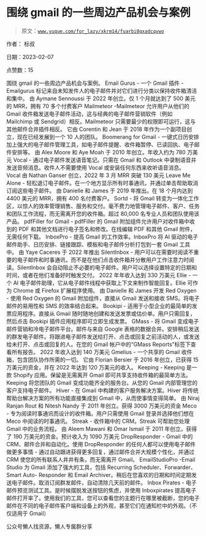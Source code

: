 # 围绕 gmail 的一些周边产品机会与案例

> 原文：[`www.yuque.com/for_lazy/xkrm14/fuarbi0qxadcqvwo`](https://www.yuque.com/for_lazy/xkrm14/fuarbi0qxadcqvwo)



作者： 标叔



日期：2023-02-07



点赞数：15

<ne-hole id="u0ccfefca" data-lake-id="u0ccfefca">

围绕 gmail 的一些周边产品机会与案例。 Email Gurus - 一个 Gmail 插件 - Emailgurus 标记来自未知发件人的电子邮件并对它们进行分类以保持收件箱清洁和集中。 由 Aymane Sennoussi 于 2022 年创立。仅 1 个月就达到了 500 美元的 MRR，拥有 70 多个付费客户 Mailmeteor -Mailmeteor 允许用户从他们的 Gmail 收件箱发送电子邮件活动，这与经典的电子邮件营销软件（例如 Mailchimp 或 Sendgrid）相反。Mailmeteor 只需要最少的权限即可运行，这与其他邮件合并插件相反。 它由 Corentin 和 Jean 于 2018 年作为一个副项目创立，现在已经发展到一个 10 人的团队。 Boomerang for Gmail - 一键式日历安排加上强大的电子邮件管理工具，如电子邮件提醒、收件箱暂停、已读回执、电子邮件安排等。 由 Alex Moore 和 Aye Moah 于 2010 年创立。年收入约为 780 万美元 Vocal - 通过电子邮件发送语音笔记。只需在 Gmail 和 Outlook 中录制语音并发送音频消息。收件人不需要使用 Vocal 或安装任何东西来收听语音消息。 Vocal 由 Nathan Ganser 创立，2022 年 3 月 MRR 突破 130 美元 Leave Me Alone - 轻松退订电子邮件。在一个地方显示所有时事通讯，并通过单击帮助取消订阅这些电子邮件。 由 Danielle 和 James 于 2019 年推出。在 18 个月内达到 4400 美元的 MRR，拥有 400 名付费客户。 Sortd - 将 Gmail 转变为一体化工作区，以惊人的效率管理销售、服务和交付。毫不费力地管理电子邮件、客户、任务和团队工作流程，而无需离开您的收件箱。超过 80,000 名专业人员和团队使用该产品。 pdfFiller for Gmail - pdfFiller 的 Gmail 附加组件允许用户对收件箱中收到的 PDF 和其他文档进行电子签名和修改。在线编辑 PDF 和其他 Gmail 附件，无需任何下载。 InboxPro - 提高 Gmail 的工作效率。InboxPro 将 AI 驱动的电子邮件助手、日历安排、链接跟踪、模板和电子邮件分析打包到一套 Gmail 工具中。 由 Yaye Caceres 于 2022 年推出 SilentInbox - 用户可以在需要时阅读不重要的电子邮件和时事通讯，而不是在他们点击收件箱并分散用户工作注意力时阅读。SilentInbox 会自动阻止不必要的电子邮件。用户可以选择设置特定的日期和时间，或者在他们准备好时触发交付。 2022 年年收入达到 330 万美元 Ellie - 一个 AI 电子邮件助理，它从电子邮件线程中获取上下文来制作智能回复。Ellie 可作为 Chrome 或 Firefox 扩展程序使用。 由 Danielle 和 James 开发 Red Oxygen - 使用 Red Oxygen 的 Gmail 附加组件，直接从 Gmail 发送和接收 SMS。将电子邮件的易用性和 SMS 的效率结合起来。 Bookipi - 适用于小型企业的最简单的发票应用程序。直接从 Gmail 随时随地创建和发送发票或估价单。用户只需回复，然后点击 Bookipi 插件应用程序即可立即生成发票。 GMass - 将 Gmail 变成电子邮件营销和冷电子邮件平台。邮件与来自 Google 表格的数据合并。安排稍后发送的群发电子邮件。将跟进电子邮件发送给打开、点击或回复之前活动的人，或发送给未打开、点击或回复的人。在您的 Gmail 帐户中的“GMass Reports”标签下查看所有报告。 2022 年收入达到 140 万美元 Gmelius - 一个共享的 Gmail 收件箱，包含团队协作所需的一切。 它由 Florian Bersier 于 2016 年创立，已获得 15 万美元的资金，并在 2022 年达到 120 万美元的收入。 Keeping - Keeping 是一款 Shopify 应用。保留是无需离开 Gmail 即可共享支持收件箱的最简单方法。Keeping 将您团队的 Gmail 变成功能齐全的服务台。从您的 Gmail 内部管理您的客户支持电子邮件。 Hiver - 在 Gmail 中构建的客户服务解决方案。Hiver 将传统帮助台解决方案的所有功能直接集成到 Gmail 中，从而使事情变得简单。 由 Niraj Ranjan Rout 和 Nitesh Nandy 于 2011 年创立。获得 3000 万美元的资金 Meco - 专为阅读时事通讯而设计的收件箱。用户只需使用 Gmail 登录并选择他们想在 Meco 中阅读的时事通讯。 Streak - 收件箱中的 CRM。Streak 可帮助您处理 Gmail 中的业务流程。 由 Aleem Mawani 和 Omar Ismail 于 2011 年创立。获得了 190 万美元的资金。预计收入为 1090 万美元 DropResponder - Gmail 中的 CRM、邮件合并和自动化。使用 DropResponder 的任何人都可以使用电子邮件做更多事情 - 通过自动跟进获得更多回复，通过邮件合并大规模个性化，并通过 CRM 使您的所有联系人井井有条，而无需离开 Gmail。 EmailStudioPro -Email Studio 为 Gmail 添加了强大的工具，包括 Recurring Scheduler、Forwarder、Smart Auto- Responder 和 Email Archiver。稍后在您喜欢的日期和时间定期发送电子邮件。取消订阅群发邮件，自动清除几天前的邮件。 Inbox Pirates - 电子邮件预览测试工具。是时候摆脱发送按钮的焦虑，并使用 Inboxpirates 提高电子邮件打开率了。使用我们的工具，您可以查看您的主题行在哪里被截断，您的电子邮件在不同的电子邮件客户端和设备上的外观，甚至它们在通知栏中的外观。（不仅适用于 Gmail）

<ne-hole id="uc776a9b5" data-lake-id="uc776a9b5">

公众号懒人找资源，懒人专属群分享

</ne-hole></ne-hole>